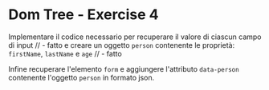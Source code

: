 # Dom Tree - Exercise 4

Implementare il codice necessario per recuperare il valore di ciascun campo di input // - fatto
e creare un oggetto `person` contenente le proprietà: `firstName`, `lastName` e `age` // - fatto

Infine recuperare l'elemento `form` e aggiungere l'attributo `data-person` contenente l'oggetto `person` in formato json.
